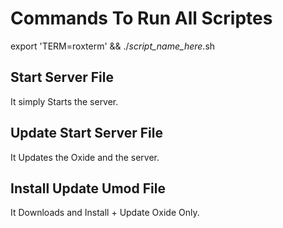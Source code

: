 # Commands To Run All Scriptes
export 'TERM=roxterm' && ./*script_name_here*.sh

## Start Server File
It simply Starts the server.

## Update Start Server File
It Updates the Oxide and the server.

## Install Update Umod File
It Downloads and Install + Update Oxide Only.